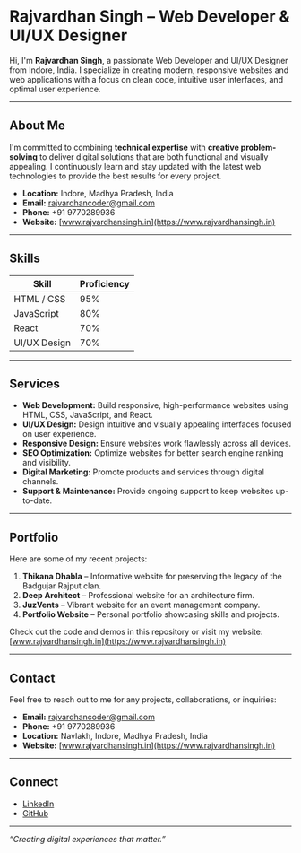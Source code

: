 # Rajvardhan Singh – Web Developer & UI/UX Designer

Hi, I'm **Rajvardhan Singh**, a passionate Web Developer and UI/UX Designer from Indore, India. I specialize in creating modern, responsive websites and web applications with a focus on clean code, intuitive user interfaces, and optimal user experience.

---

## About Me
I'm committed to combining **technical expertise** with **creative problem-solving** to deliver digital solutions that are both functional and visually appealing. I continuously learn and stay updated with the latest web technologies to provide the best results for every project.

- **Location:** Indore, Madhya Pradesh, India  
- **Email:** [rajvardhancoder@gmail.com](mailto:rajvardhancoder@gmail.com)  
- **Phone:** +91 9770289936  
- **Website:** [www.rajvardhansingh.in](https://www.rajvardhansingh.in)  

---

## Skills
| Skill          | Proficiency |
|----------------|------------|
| HTML / CSS     | 95%        |
| JavaScript     | 80%        |
| React          | 70%        |
| UI/UX Design   | 70%        |

---

## Services
- **Web Development:** Build responsive, high-performance websites using HTML, CSS, JavaScript, and React.  
- **UI/UX Design:** Design intuitive and visually appealing interfaces focused on user experience.  
- **Responsive Design:** Ensure websites work flawlessly across all devices.  
- **SEO Optimization:** Optimize websites for better search engine ranking and visibility.  
- **Digital Marketing:** Promote products and services through digital channels.  
- **Support & Maintenance:** Provide ongoing support to keep websites up-to-date.

---

## Portfolio
Here are some of my recent projects:

1. **Thikana Dhabla** – Informative website for preserving the legacy of the Badgujar Rajput clan.  
2. **Deep Architect** – Professional website for an architecture firm.  
3. **JuzVents** – Vibrant website for an event management company.  
4. **Portfolio Website** – Personal portfolio showcasing skills and projects.  

Check out the code and demos in this repository or visit my website: [www.rajvardhansingh.in](https://www.rajvardhansingh.in)

---

## Contact
Feel free to reach out to me for any projects, collaborations, or inquiries:

- **Email:** [rajvardhancoder@gmail.com](mailto:rajvardhancoder@gmail.com)  
- **Phone:** +91 9770289936  
- **Location:** Navlakh, Indore, Madhya Pradesh, India  
- **Website:** [www.rajvardhansingh.in](https://www.rajvardhansingh.in)  

---

## Connect
- [LinkedIn](https://www.linkedin.com/in/rajvardhansingh)  
- [GitHub](https://github.com/yourusername)  

---

*“Creating digital experiences that matter.”*
